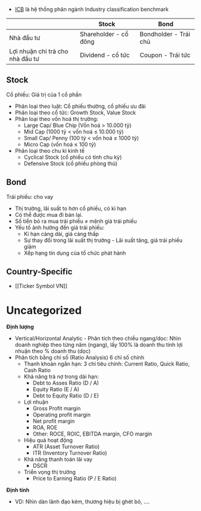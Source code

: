 - [ICB](https://en.wikipedia.org/wiki/Industry_Classification_Benchmark) là hệ thống phân ngành Industry classification benchmark

|                                  | Stock                 | Bond                  |
| -------------------------------- | --------------------- | --------------------- |
| Nhà đầu tư                       | Shareholder - cổ đông | Bondholder - Trái chủ |
| Lợi nhuận chi trả cho nhà đầu tư | Dividend - cổ tức     | Coupon - Trái tức     |
## Stock
Cổ phiếu: Giá trị của 1 cổ phần
- Phân loại theo luật: Cổ phiếu thường, cổ phiếu ưu đãi
- Phân loại theo cổ tức: Growth Stock, Value Stock
- Phân loại theo vốn hoá thị trường:
	- Large Cap/ Blue Chip (Vốn hoá > 10.000 tỷ)
	- Mid Cap (1000 tỷ < vốn hoá ≤ 10.000 tỷ)
	- Small Cap/ Penny (100 tỷ < vốn hoá ≤ 1000 tỷ)
	- Micro Cap (vốn hoá ≤ 100 tỷ)
- Phân loại theo chu kì kinh tế
	- Cyclical Stock (cổ phiếu có tính chu kỳ)
	- Defensive Stock (cổ phiếu phòng thủ)
## Bond
Trái phiếu: cho vay
- Thị trường, lãi suất to hơn cổ phiếu, có kì hạn
- Có thể được mua đi bán lại.
- Số tiền bỏ ra mua trái phiếu ≠ mệnh giá trái phiếu
- Yếu tố ảnh hưởng đến giá trái phiếu:
	- Kì hạn càng dài, giá càng thấp
	- Sự thay đổi trong lãi suất thị trường - Lãi suất tăng, giá trái phiếu giảm
	- Xếp hạng tín dụng của tổ chức phát hành

## Country-Specific
- [[Ticker Symbol VN]]
# Uncategorized
**Định lượng**
- Vertical/Horizontal Analytic - Phân tích theo chiều ngang/dọc: Nhìn doanh nghiệp theo từng năm (ngang), lấy 100% là doanh thu tính lợi nhuận theo % doanh thu (dọc)
- Phân tích bằng chỉ số (Ratio Analysis)
    6 chỉ số chính
    - Thanh khoản ngắn hạn: 3 chỉ tiêu chính: Current Ratio, Quick Ratio, Cash Ratio
    - Khả năng trả nợ trong dài hạn:
        - Debt to Asses Ratio (D / A)
        - Equity Ratio (E / A)
        - Debt to Equity Ratio (D / E)
    - Lợi nhuận
        - Gross Profit margin
        - Operating profit margin
        - Net profit margin
        - ROA, ROE
        - Other: ROCE, ROIC, EBITDA margin, CFO margin
    - Hiệu quả hoạt động
        - ATR (Asset Turnover Ratio)
        - ITR (Inventory Turnover Ratio)
    - Khả năng thanh toán lãi vay
        - DSCR
    - Triển vọng thị trường
        - Price to Earning Ratio (P / E Ratio)

**Định tính**
- VD: Nhìn dàn lãnh đạo kém, thương hiệu bị ghét bỏ, ….

